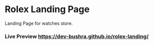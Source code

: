 # Rolex Landing Page
 Landing Page for watches store.

### Live Preview https://dev-bushra.github.io/rolex-landing/
